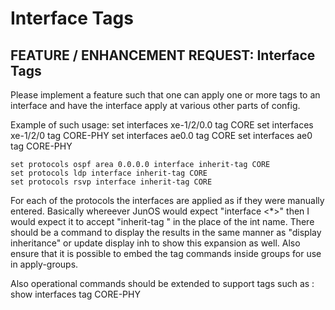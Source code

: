 # Interface Tags

## FEATURE / ENHANCEMENT REQUEST: Interface Tags

Please implement a feature such that one can apply one or more tags to an interface and have the interface apply at various other parts of config.

Example of such usage:
	set interfaces xe-1/2/0.0 tag CORE
	set interfaces xe-1/2/0 tag CORE-PHY
	set interfaces ae0.0 tag CORE
	set interfaces ae0 tag CORE-PHY
	
	set protocols ospf area 0.0.0.0 interface inherit-tag CORE
	set protocols ldp interface inherit-tag CORE
	set protocols rsvp interface inherit-tag CORE

For each of the protocols the interfaces are applied as if they were manually entered. Basically whereever JunOS would expect "interface <\*>" then I would expect it to accept "inherit-tag <tag>" in the place of the int name. There should be a command to display the results in the same manner as "display inheritance" or update display inh to show this expansion as well. Also ensure that it is possible to embed the tag commands inside groups for use in apply-groups.

Also operational commands should be extended to support tags such as :
	show interfaces tag CORE-PHY
